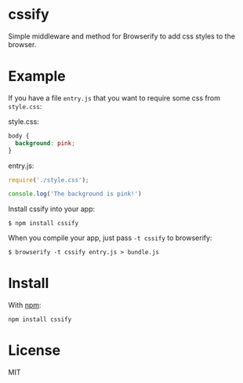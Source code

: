 # cssify #

Simple middleware and method for Browserify to add css styles to the browser.

# Example

If you have a file `entry.js` that you want to require some css from `style.css`:

style.css:
``` css
body {
  background: pink;
}
```

entry.js:
``` js
require('./style.css');

console.log('The background is pink!')
```

Install cssify into your app:

```
$ npm install cssify
```

When you compile your app, just pass `-t cssify` to browserify:

```
$ browserify -t cssify entry.js > bundle.js
```


# Install

With [npm](https://npmjs.org):

```
npm install cssify
```

# License

MIT